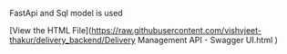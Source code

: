 FastApi and Sql model is used 

[View the HTML File](https://raw.githubusercontent.com/vishvjeet-thakur/delivery_backend/Delivery Management API - Swagger UI.html
)

